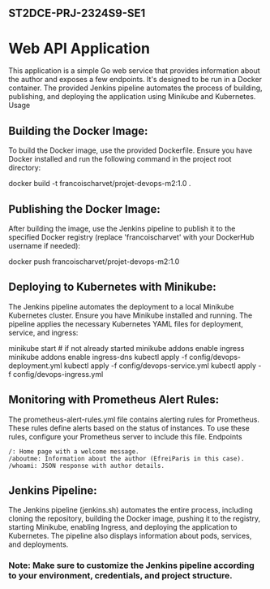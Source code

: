 ## ST2DCE-PRJ-2324S9-SE1

# Web API Application

This application is a simple Go web service that provides information about the author and exposes a few endpoints. It's designed to be run in a Docker container. The provided Jenkins pipeline automates the process of building, publishing, and deploying the application using Minikube and Kubernetes.
Usage


## Building the Docker Image:
To build the Docker image, use the provided Dockerfile. Ensure you have Docker installed and run the following command in the project root directory:

docker build -t francoischarvet/projet-devops-m2:1.0 .


## Publishing the Docker Image:
After building the image, use the Jenkins pipeline to publish it to the specified Docker registry (replace 'francoischarvet' with your DockerHub username if needed):

docker push francoischarvet/projet-devops-m2:1.0


## Deploying to Kubernetes with Minikube:
The Jenkins pipeline automates the deployment to a local Minikube Kubernetes cluster. Ensure you have Minikube installed and running. The pipeline applies the necessary Kubernetes YAML files for deployment, service, and ingress:

minikube start  # if not already started
minikube addons enable ingress
minikube addons enable ingress-dns
kubectl apply -f config/devops-deployment.yml
kubectl apply -f config/devops-service.yml
kubectl apply -f config/devops-ingress.yml


## Monitoring with Prometheus Alert Rules:

The prometheus-alert-rules.yml file contains alerting rules for Prometheus. These rules define alerts based on the status of instances. To use these rules, configure your Prometheus server to include this file.
Endpoints

    /: Home page with a welcome message.
    /aboutme: Information about the author (EfreiParis in this case).
    /whoami: JSON response with author details.


## Jenkins Pipeline:

The Jenkins pipeline (jenkins.sh) automates the entire process, including cloning the repository, building the Docker image, pushing it to the registry, starting Minikube, enabling Ingress, and deploying the application to Kubernetes. The pipeline also displays information about pods, services, and deployments.

### Note: Make sure to customize the Jenkins pipeline according to your environment, credentials, and project structure.